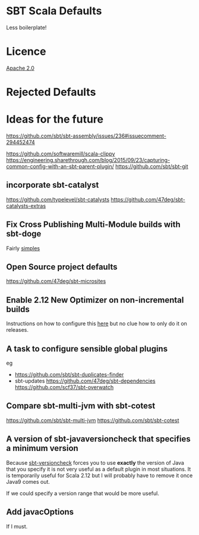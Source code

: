 # SBT Scala Defaults

Less boilerplate!

# Licence

[Apache 2.0][LICENCE]

# Rejected Defaults

# Ideas for the future

https://github.com/sbt/sbt-assembly/issues/236#issuecomment-294452474

https://github.com/softwaremill/scala-clippy
https://engineering.sharethrough.com/blog/2015/09/23/capturing-common-config-with-an-sbt-parent-plugin/
https://github.com/sbt/sbt-git

## incorporate sbt-catalyst

https://github.com/typelevel/sbt-catalysts
https://github.com/47deg/sbt-catalysts-extras

## Fix Cross Publishing Multi-Module builds with sbt-doge

Fairly [simples][sbt-doge]

## Open Source project defaults

https://github.com/47deg/sbt-microsites

## Enable 2.12 New Optimizer on non-incremental builds

Instructions on how to configure this [here][212-new-optimizer] but no clue how to only do it on releases.

## A task to configure sensible global plugins

eg

- https://github.com/sbt/sbt-duplicates-finder
- sbt-updates
https://github.com/47deg/sbt-dependencies
https://github.com/scf37/sbt-overwatch

## Compare sbt-multi-jvm with sbt-cotest

https://github.com/sbt/sbt-multi-jvm
https://github.com/sbt/sbt-cotest


## A version of sbt-javaversioncheck that specifies a minimum version

Because [sbt-versioncheck] forces you to use **exactly** the version of Java that you specify it is not very useful as a default plugin in most situations. It is temporarily useful for Scala 2.12 but I will probably have to remove it once Java9 comes out. 

If we could specify a version range that would be more useful.

## Add javacOptions

If I must.

[LICENCE]: https://github.com/caoilte/sbt-import-scala-files/blob/master/LICENCE "Licence"
[212-new-optimizer]: http://scala-lang.org/news/2.12.0#new-optimizer "Scala 2.12 New Optimizer"
[sbt-versioncheck]: https://github.com/sbt/sbt-javaversioncheck/ "sbt-javaversioncheck"
[sbt-doge]:   "sbt-doge"
